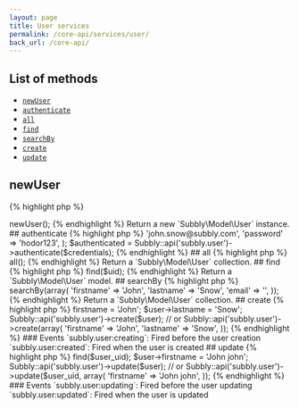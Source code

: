 ```yaml
---
layout: page
title: User services
permalink: /core-api/services/user/
back_url: /core-api/
---
```

## List of methods

- [`newUser`](#newuser)
- [`authenticate`](#authenticate)
- [`all`](#all)
- [`find`](#find)
- [`searchBy`](#searchby)
- [`create`](#create)
- [`update`](#update)


## newUser

{% highlight php %}
<?php
$user = Subbly::api('subbly.user')->newUser();
{% endhighlight %}

Return a new `Subbly\Model\User` instance.


## authenticate

{% highlight php %}
<?php
$credentials   = array(
    'login'    => 'john.snow@subbly.com',
    'password' => 'hodor123',
);
$authenticated = Subbly::api('subbly.user')->authenticate($credentials);
{% endhighlight %}


## all

{% highlight php %}
<?php
$users = Subbly::api('subbly.user')->all();
{% endhighlight %}

Return a `Subbly\Model\User` collection.


## find

{% highlight php %}
<?php
$uid  = 'A_USER_UID';
$user = Subbly::api('subbly.user')->find($uid);
{% endhighlight %}

Return a `Subbly\Model\User` model.


## searchBy

{% highlight php %}
<?php
$users = Subbly::api('subbly.user')->searchBy(array(
    'firstname' => 'John',
    'lastname'  => 'Snow',
    'email'     => '',
));
{% endhighlight %}

Return a `Subbly\Model\User` collection.


## create

{% highlight php %}
<?php
$user = Subbly\Model\User;
$user->firstname = 'John';
$user->lastname  = 'Snow';
Subbly::api('subbly.user')->create($user);

// or
Subbly::api('subbly.user')->create(array(
    'firstname' => 'John',
    'lastname'  => 'Snow',
));
{% endhighlight %}

### Events

`subbly.user:creating`: Fired before the user creation  
`subbly.user:created`: Fired when the user is created


## update

{% highlight php %}
<?php
$user_uid = 'USER_UID';

$user = Subbly::api('subbly.user')->find($user_uid);
$user->firstname = 'John john';
Subbly::api('subbly.user')->update($user);
// or
Subbly::api('subbly.user')->update($user_uid, array(
    'firstname' => 'John john',
));
{% endhighlight %}

### Events

`subbly.user:updating`: Fired before the user updating  
`subbly.user:updated`: Fired when the user is updated
